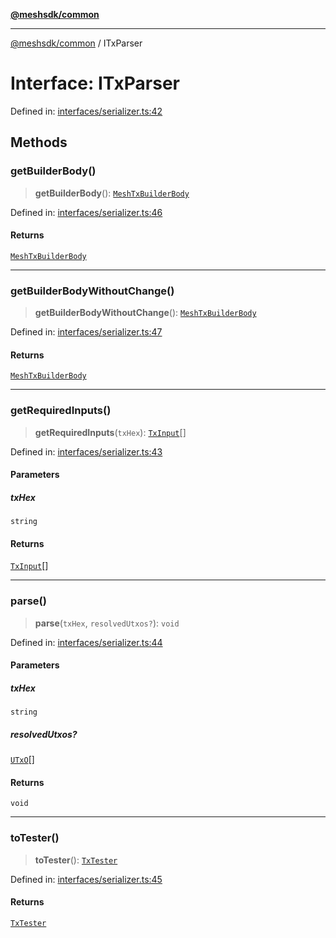 [**@meshsdk/common**](../README.md)

***

[@meshsdk/common](../globals.md) / ITxParser

# Interface: ITxParser

Defined in: [interfaces/serializer.ts:42](https://github.com/MeshJS/mesh/blob/1abde1553cbd7cf2cf4e40197fc0de9e4a7d0f49/packages/mesh-common/src/interfaces/serializer.ts#L42)

## Methods

### getBuilderBody()

> **getBuilderBody**(): [`MeshTxBuilderBody`](../type-aliases/MeshTxBuilderBody.md)

Defined in: [interfaces/serializer.ts:46](https://github.com/MeshJS/mesh/blob/1abde1553cbd7cf2cf4e40197fc0de9e4a7d0f49/packages/mesh-common/src/interfaces/serializer.ts#L46)

#### Returns

[`MeshTxBuilderBody`](../type-aliases/MeshTxBuilderBody.md)

***

### getBuilderBodyWithoutChange()

> **getBuilderBodyWithoutChange**(): [`MeshTxBuilderBody`](../type-aliases/MeshTxBuilderBody.md)

Defined in: [interfaces/serializer.ts:47](https://github.com/MeshJS/mesh/blob/1abde1553cbd7cf2cf4e40197fc0de9e4a7d0f49/packages/mesh-common/src/interfaces/serializer.ts#L47)

#### Returns

[`MeshTxBuilderBody`](../type-aliases/MeshTxBuilderBody.md)

***

### getRequiredInputs()

> **getRequiredInputs**(`txHex`): [`TxInput`](../type-aliases/TxInput.md)[]

Defined in: [interfaces/serializer.ts:43](https://github.com/MeshJS/mesh/blob/1abde1553cbd7cf2cf4e40197fc0de9e4a7d0f49/packages/mesh-common/src/interfaces/serializer.ts#L43)

#### Parameters

##### txHex

`string`

#### Returns

[`TxInput`](../type-aliases/TxInput.md)[]

***

### parse()

> **parse**(`txHex`, `resolvedUtxos?`): `void`

Defined in: [interfaces/serializer.ts:44](https://github.com/MeshJS/mesh/blob/1abde1553cbd7cf2cf4e40197fc0de9e4a7d0f49/packages/mesh-common/src/interfaces/serializer.ts#L44)

#### Parameters

##### txHex

`string`

##### resolvedUtxos?

[`UTxO`](../type-aliases/UTxO.md)[]

#### Returns

`void`

***

### toTester()

> **toTester**(): [`TxTester`](../classes/TxTester.md)

Defined in: [interfaces/serializer.ts:45](https://github.com/MeshJS/mesh/blob/1abde1553cbd7cf2cf4e40197fc0de9e4a7d0f49/packages/mesh-common/src/interfaces/serializer.ts#L45)

#### Returns

[`TxTester`](../classes/TxTester.md)
